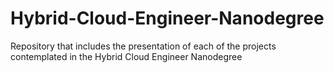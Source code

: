 # Hybrid-Cloud-Engineer-Nanodegree
Repository that includes the presentation of each of the projects contemplated in the Hybrid Cloud Engineer Nanodegree
